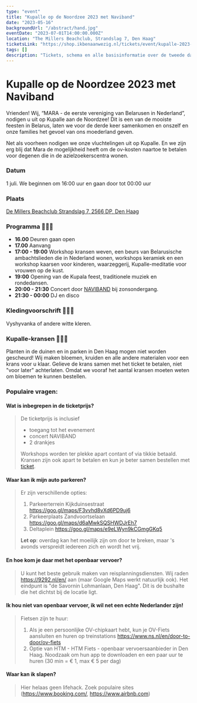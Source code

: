 ```yaml
---
type: "event"
title: "Kupalle op de Noordzee 2023 met Naviband"
date: "2023-05-16"
backgroundUrl: "/abstract/hand.jpg"
eventDate: "2023-07-01T14:00:00.000Z"
location: "The Millers Beachclub, Strandslag 7, Den Haag"
ticketsLink: "https://shop.ikbenaanwezig.nl/tickets/event/kupalle-2023-early-birds"
tags: []
description: "Tickets, schema en alle basisinformatie over de tweede dag van het festival van de Belarusische cultuur «Kupalle op de Noordzee 2023» met Naviband"
---
```


# Kupalle op de Noordzee 2023 met Naviband

Vrienden! Wij, “MARA - de eerste vereniging van Belarusen in Nederland”, nodigen u uit op Kupalle aan de Noordzee!
Dit is een van de mooiste feesten in Belarus, laten we voor de derde keer samenkomen en onszelf en onze families het gevoel van ons moederland geven.

Net als voorheen nodigen we onze vluchtelingen uit op Kupalle. En we zijn erg blij dat Mara de mogelijkheid heeft om de ov-kosten naartoe te betalen voor degenen die in de azielzoekerscentra wonen.

### Datum
1 juli. We beginnen om 16:00 uur en gaan door tot 00:00 uur

### Plaats
[De Millers Beachclub
Strandslag 7, 2566 DP, Den Haag](https://maps.app.goo.gl/Dach3XgMAyCrBrMRA?g_st=ic)

### Programma 🌿🌿🌿
- **16.00** Deuren gaan open
- **17.00** Aanvang
- **17:00 - 19:00** Workshop kransen weven, een beurs van Belarusische ambachtslieden die in Nederland wonen, workshops keramiek en een workshop kaarsen voor kinderen, waarzeggerij, Kupalle-meditatie voor vrouwen op de kust.
- **19:00** Opening van de Kupala feest, traditionele muziek en rondedansen.
- **20:00 - 21:30** Concert door [NAVIBAND](https://www.instagram.com/naviband/) bij zonsondergang.
- **21:30 - 00:00** DJ en disco

### Kledingvoorschrift 🤍🤍🤍
Vyshyvanka of andere witte kleren.

### Kupalle-kransen 🌾🌾🌾
Planten in de duinen en in parken in Den Haag mogen niet worden gescheurd!
Wij maken bloemen, kruiden en alle andere materialen voor een krans voor u klaar.
Gelieve de krans samen met het ticket te betalen, niet "voor later" achterlaten. Omdat we vooraf het aantal kransen moeten weten om bloemen te kunnen bestellen.

### Populaire vragen:

#### Wat is inbegrepen in de ticketprijs?
> De ticketprijs is inclusief
> * toegang tot het evenement
> * concert NAVIBAND
> * 2 drankjes
>
> Workshops worden ter plekke apart contant of via tikkie betaald. Kransen zijn ook apart te betalen en kun je beter samen bestellen met [ticket](https://shop.ikbenaanwezig.nl/tickets/event/kupalle-2023-early-birds).

#### Waar kan ik mijn auto parkeren?
> Er zijn verschillende opties:
> 1. Parkeerterrein Kijkduinsestraat <https://goo.gl/maps/F3vvhd8vXd6PD9uj6>
> 1. Parkeerplaats Zandvoortselaan <https://goo.gl/maps/d6aMwkSQSHWDJrEh7>
> 1. Deltaplein <https://goo.gl/maps/e9eLWyn9kCGmgGKq5>
>
> **Let op**: overdag kan het moeilijk zijn om door te breken, maar 's avonds verspreidt iedereen zich en wordt het vrij.

#### En hoe kom je daar met het openbaar vervoer?
> U kunt het beste gebruik maken van reisplanningsdiensten. Wij raden <https://9292.nl/en/> aan (maar Google Maps werkt natuurlijk ook). Het eindpunt is "de Savornin Lohmanlaan, Den Haag". Dit is de bushalte die het dichtst bij de locatie ligt.

#### Ik hou niet van openbaar vervoer, ik wil net een echte Nederlander zijn!
> Fietsen zijn te huur:
> 1. Als je een persoonlijke OV-chipkaart hebt, kun je OV-Fiets aansluiten en huren op treinstations <https://www.ns.nl/en/door-to-door/ov-fiets>
> 1. Optie van HTM - HTM Fiets - openbaar vervoersaanbieder in Den Haag. Noodzaak om hun app te downloaden en een paar uur te huren (30 min = € 1, max € 5 per dag)

#### Waar kan ik slapen?
> Hier helaas geen lifehack. Zoek populaire sites (<https://www.booking.com/>, <https://www.airbnb.com>)
